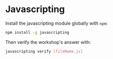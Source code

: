 # Javascripting

Install the javascripting module globally with `npm`:

```sh
npm install -g javascripting
```

Then verify the workshop's answer with:

```sh
javascripting verify [fileName.js]
```
